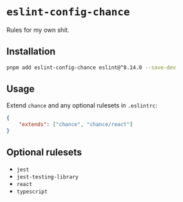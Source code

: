 # `eslint-config-chance`

Rules for my own shit.

## Installation

```sh
pnpm add eslint-config-chance eslint@^8.14.0 --save-dev
```

## Usage

Extend `chance` and any optional rulesets in `.eslintrc`:

```json
{
	"extends": ["chance", "chance/react"]
}
```

## Optional rulesets

- `jest`
- `jest-testing-library`
- `react`
- `typescript`
